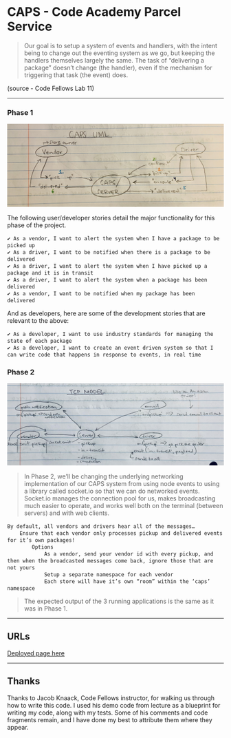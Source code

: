 # CAPS - Code Academy Parcel Service

>  Our goal is to setup a system of events and handlers, with the intent being to change out the eventing system as we go, but keeping the handlers themselves largely the same. The task of “delivering a package” doesn’t change (the handler), even if the mechanism for triggering that task (the event) does. 

(source - Code Fellows Lab 11)


---
### Phase 1

![caps](caps-UML.jpg)

The following user/developer stories detail the major functionality for this phase of the project.

    ✔ As a vendor, I want to alert the system when I have a package to be picked up
    ✔ As a driver, I want to be notified when there is a package to be delivered
    ✔ As a driver, I want to alert the system when I have picked up a package and it is in transit
    ✔ As a driver, I want to alert the system when a package has been delivered
    ✔ As a vendor, I want to be notified when my package has been delivered

  And as developers, here are some of the development stories that are relevant to the above:

    ✔ As a developer, I want to use industry standards for managing the state of each package
    ✔ As a developer, I want to create an event driven system so that I can write code that happens in response to events, in real time

### Phase 2

![socket-uml](socket-UML.jpg)

> In Phase 2, we’ll be changing the underlying networking implementation of our CAPS system from using node events to using a library called socket.io so that we can do networked events. Socket.io manages the connection pool for us, makes broadcasting much easier to operate, and works well both on the terminal (between servers) and with web clients.

    By default, all vendors and drivers hear all of the messages…
        Ensure that each vendor only processes pickup and delivered events for it’s own packages!
            Options
                As a vendor, send your vendor id with every pickup, and then when the broadcasted messages come back, ignore those that are not yours
                Setup a separate namespace for each vendor
                Each store will have it’s own “room” within the ‘caps’ namespace

> The expected output of the 3 running applications is the same as it was in Phase 1.

--- 

## URLs

[Deployed page here](https://timegorov-caps.herokuapp.com)

--- 

## Thanks

Thanks to Jacob Knaack, Code Fellows instructor, for walking us through how to write this code. I used his demo code from lecture as a blueprint for writing my code, along with my tests. Some of his comments and code fragments remain, and I have done my best to attribute them where they appear.